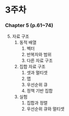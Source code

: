 # 3주차 
### Chapter 5 (p.61\~74)

5. 자료 구조
    1. 동적 배열
        1. 벡터
        2. 반복자와 범위
        3. 다른 자료 구조
    2. 집합 자료 구조
        1. 셋과 멀티셋
        2. 맵
        3. 우선순위 큐
        4. 정책 기반 집합
    3. 실험
        1. 집합과 정렬
        2. 우선순위 큐와 멀티셋
